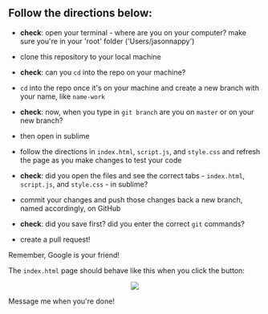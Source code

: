 ## Follow the directions below:

- __check__: open your terminal - where are you on your computer? make sure you're in your 'root' folder ('Users/jasonnappy')

- clone this repository to your local machine

- __check__: can you `cd` into the repo on your machine?

- `cd` into the repo once it's on your machine and create a new branch with your name, like `name-work`

- __check__: now, when you type in `git branch` are you on `master` or on your new branch?

- then open in sublime
- follow the directions in `index.html`, `script.js`, and `style.css` and refresh the page as you make changes to test your code

- __check__: did you open the files and see the correct tabs - `index.html`, `script.js`, and `style.css` - in sublime?

- commit your changes and push those changes back a new branch, named accordingly, on GitHub

- __check__: did you save first? did you enter the correct `git` commands?

- create a pull request!

Remember, Google is your friend!  

The `index.html` page should behave like this when you click the button:

<p style="text-align:center;">
<img src="https://i.imgur.com/2nDCNsN.png">
</p>


Message me when you're done!
